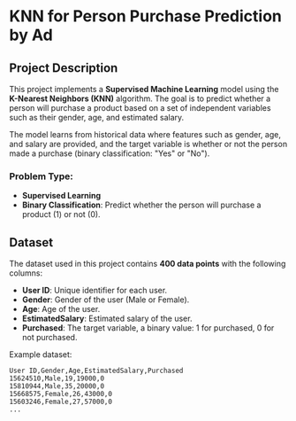 # KNN for Person Purchase Prediction by Ad

## Project Description
This project implements a **Supervised Machine Learning** model using the **K-Nearest Neighbors (KNN)** algorithm. The goal is to predict whether a person will purchase a product based on a set of independent variables such as their gender, age, and estimated salary.

The model learns from historical data where features such as gender, age, and salary are provided, and the target variable is whether or not the person made a purchase (binary classification: "Yes" or "No").

### Problem Type:
- **Supervised Learning**
- **Binary Classification**: Predict whether the person will purchase a product (1) or not (0).

## Dataset
The dataset used in this project contains **400 data points** with the following columns:

- **User ID**: Unique identifier for each user.
- **Gender**: Gender of the user (Male or Female).
- **Age**: Age of the user.
- **EstimatedSalary**: Estimated salary of the user.
- **Purchased**: The target variable, a binary value: 1 for purchased, 0 for not purchased.

Example dataset:
```csv
User ID,Gender,Age,EstimatedSalary,Purchased
15624510,Male,19,19000,0
15810944,Male,35,20000,0
15668575,Female,26,43000,0
15603246,Female,27,57000,0
...

